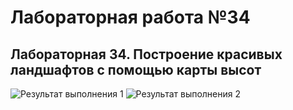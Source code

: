 # Лабораторная работа №34
## Лабораторная 34. Построение красивых ландшафтов с помощью карты высот

![Результат выполнения 1]()
![Результат выполнения 2]()
